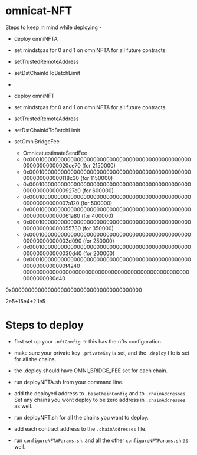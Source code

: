 # omnicat-NFT

Steps to keep in mind while deploying - 

- deploy omniNFTA
- set mindstgas for 0 and 1 on omniNFTA for all future contracts.
- setTrustedRemoteAddress
- setDstChainIdToBatchLimit
- 

- deploy omniNFT
- set mindstgas for 0 and 1 on omniNFTA for all future contracts.
- setTrustedRemoteAddress
- setDstChainIdToBatchLimit
- setOmniBridgeFee
    - Omnicat.estimateSendFee
    - 0x0001000000000000000000000000000000000000000000000000000000000020ce70 (for 2150000)
    - 0x00010000000000000000000000000000000000000000000000000000000000118c30 (for 1150000)
    - 0x000100000000000000000000000000000000000000000000000000000000000927c0 (for 600000)
    - 0x0001000000000000000000000000000000000000000000000000000000000007a120 (for 500000)
    - 0x00010000000000000000000000000000000000000000000000000000000000061a80 (for 400000)
    - 0x00010000000000000000000000000000000000000000000000000000000000055730 (for 350000)
    - 0x0001000000000000000000000000000000000000000000000000000000000003d090 (for 250000)
    - 0x00010000000000000000000000000000000000000000000000000000000000030d40 (for 200000)
    - 0x000100000000000000000000000000000000000000000000000000000000000f4240
0000000000000000000000000000000000000000000000000000000000030d40

0x0000000000000000000000000000000000000000

2e5+15e4+2.1e5


# Steps to deploy
- first set up your `.nftConfig` -> this has the nfts configuration.
- make sure your private key `.privateKey` is set, and the `.deploy` file is set for all the chains.
- the .deploy should have OMNI_BRIDGE_FEE set for each chain.
- run deployNFTA.sh from your command line.

- add the deployed address to `.baseChainConfig` and to `.chainAddresses`. Set any chains you wont deploy to be zero address in `.chainAddresses` as well.

- run deployNFT.sh for all the chains you want to deploy.
- add each contract address to the `.chainAddresses` file.

- run `configureNFTAParams.sh`. and all the other `configureNFTParams.sh` as well.
